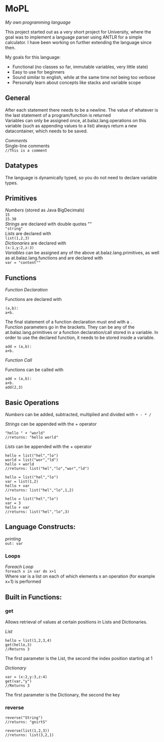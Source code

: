 # MoPL
*My own programming language*

This project started out as a very short project for University, where the goal was to implement a language parser
using ANTLR for a simple calculator. I have been working on further extending the language since then.

My goals for this language:

* Functional (no classes so far, immutable variables, very little state)
* Easy to use for beginners
* Sound similar to english, while at the same time not being too verbose
* Personally learn about concepts like stacks and variable scope

## General

After each statement there needs to be a newline. The value of whatever is the last statement of 
a program/function is returned<br>
Variables can only be assigned once, at.balaz.lang.operations on this variable (such as appending values to a list) 
always return a new datacontainer, which needs to be saved.

*Comments* <br>
Single-line comments <br>
`//This is a comment`


## Datatypes
The language is dynamically typed, so you do not need to declare variable types.

## Primitives
*Numbers* (stored as Java BigDecimals) <br>
`15` <br>
`15.38` <br>
*Strings* are declared with double quotes "" <br>
`"string"` <br>
*Lists* are declared with <br>
`list(1,2,3)` <br>
*Dictionaries* are declared with <br>
`(x:1,y:2,z:3)` <br>
*Variables* can be assigned any of the above at.balaz.lang.primitives, as well as at.balaz.lang.functions and are declared with <br>
`var = "content""`

## Functions

*Function Declaration*  <br>

Functions are declared with 
```
(a,b):
a+b.
```
The final statement of a function declaration must end with a `.`<br> 
Function parameters go in the brackets. 
They can be any of the at.balaz.lang.primitives or a function declaration/call stored in a variable.
In order to use the declared function, it needs to be stored inside a variable.
```
add = (a,b):
a+b.
``` 
 
*Function Call*  <br>

Functions can be called with
```
add = (a,b):
a+b.
add(2,3)
```
## Basic Operations
*Numbers* can be added, subtracted, multiplied and divided with `+ - * /` <br>

*Strings* can be appended with the + operator <br>
```
"hello " + "world"
//returns: "hello world"
```

*Lists* can be appended with the + operator <br>
```
hello = list("hel","lo")
world = list("wor","ld")
hello + world
//returns: list("hel","lo","wor","ld")
```

```
hello = list("hel","lo")
var = list(1,2)
hello + var
//returns: list("hel","lo",1,2)
```

```
hello = list("hel","lo")
var = 3
hello + var
//returns: list("hel","lo",3)
```

## Language Constructs:

*printing* <br>
`out: var`

### Loops
*Foreach Loop* <br>
`foreach x in var do x+1` <br>
Where var is a list on each of which elements x an operation (for example x+1) is performed

## Built in Functions:

### get
Allows retrieval of values at certain positions in Lists and Dictionaries.

*List*
```
hello = list(1,2,3,4)
get(hello,3)
//Returns 3
```
The first parameter is the List, the second the index position starting at 1 <br>

*Dictionary*
```
var = (x:2,y:3,z:4)
get(var,"y")
//Returns 3
```
The first parameter is the Dictionary, the second the key <br>

### reverse
```
reverse("String")
//returns: "gnirtS"
```
```
reverse(list(1,2,3))
//returns: list(3,2,1)
```